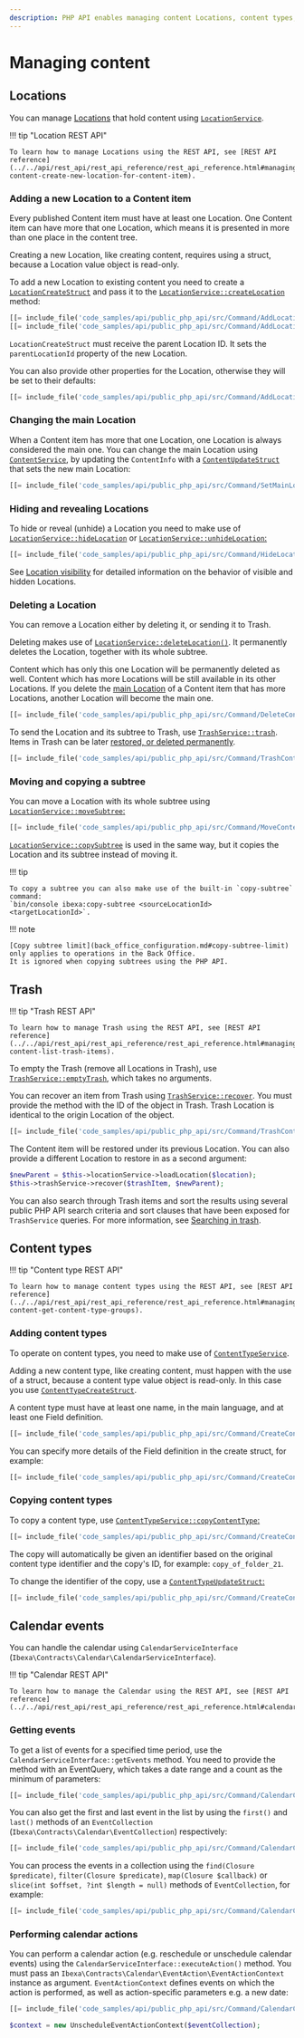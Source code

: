 ```yaml
---
description: PHP API enables managing content Locations, content types, as well as content in Trash and Calendar events.
---
```


# Managing content

## Locations

You can manage [Locations](locations.md) that hold content
using [`LocationService`](https://github.com/ibexa/core/blob/main/src/contracts/Repository/LocationService.php).

!!! tip "Location REST API"

    To learn how to manage Locations using the REST API, see [REST API reference](../../api/rest_api/rest_api_reference/rest_api_reference.html#managing-content-create-new-location-for-content-item).

### Adding a new Location to a Content item

Every published Content item must have at least one Location.
One Content item can have more that one Location, which means it is presented in more than one place
in the content tree.

Creating a new Location, like creating content, requires using a struct,
because a Location value object is read-only.

To add a new Location to existing content you need to create
a [`LocationCreateStruct`](https://github.com/ibexa/core/blob/main/src/contracts/Repository/Values/Content/LocationCreateStruct.php)
and pass it to the [`LocationService::createLocation`](https://github.com/ibexa/core/blob/main/src/contracts/Repository/LocationService.php#L141) method:

``` php
[[= include_file('code_samples/api/public_php_api/src/Command/AddLocationToContentCommand.php', 50, 51) =]]
[[= include_file('code_samples/api/public_php_api/src/Command/AddLocationToContentCommand.php', 55, 57) =]]
```

`LocationCreateStruct` must receive the parent Location ID.
It sets the `parentLocationId` property of the new Location.

You can also provide other properties for the Location, otherwise they will be set to their defaults:

``` php
[[= include_file('code_samples/api/public_php_api/src/Command/AddLocationToContentCommand.php', 52, 54) =]]
```

### Changing the main Location

When a Content item has more that one Location, one Location is always considered the main one.
You can change the main Location using [`ContentService`](https://github.com/ibexa/core/blob/main/src/contracts/Repository/ContentService.php),
by updating the `ContentInfo` with a [`ContentUpdateStruct`](https://github.com/ibexa/core/blob/main/src/contracts/Repository/Values/Content/ContentUpdateStruct.php)
that sets the new main Location:

``` php
[[= include_file('code_samples/api/public_php_api/src/Command/SetMainLocationCommand.php', 48, 52) =]]
```

### Hiding and revealing Locations

To hide or reveal (unhide) a Location you need to make use of
[`LocationService::hideLocation`](https://github.com/ibexa/core/blob/main/src/contracts/Repository/LocationService.php#L175)
or [`LocationService::unhideLocation`:](https://github.com/ibexa/core/blob/main/src/contracts/Repository/LocationService.php#L189)

``` php
[[= include_file('code_samples/api/public_php_api/src/Command/HideLocationCommand.php', 46, 47) =]][[= include_file('code_samples/api/public_php_api/src/Command/HideLocationCommand.php', 49, 50) =]]
```

See [Location visibility](locations.md#location-visibility) for detailed information
on the behavior of visible and hidden Locations.

### Deleting a Location

You can remove a Location either by deleting it, or sending it to Trash.

Deleting makes use of [`LocationService::deleteLocation()`](https://github.com/ibexa/core/blob/main/src/contracts/Repository/LocationService.php#L215).
It permanently deletes the Location, together with its whole subtree.

Content which has only this one Location will be permanently deleted as well.
Content which has more Locations will be still available in its other Locations.
If you delete the [main Location](#changing-the-main-location) of a Content item that has more Locations,
another Location will become the main one.

``` php
[[= include_file('code_samples/api/public_php_api/src/Command/DeleteContentCommand.php', 44, 45) =]]
```

To send the Location and its subtree to Trash,
use [`TrashService::trash`](https://github.com/ibexa/core/blob/main/src/contracts/Repository/TrashService.php#L49).
Items in Trash can be later [restored, or deleted permanently](#trash).

``` php
[[= include_file('code_samples/api/public_php_api/src/Command/TrashContentCommand.php', 54, 55) =]]
```

### Moving and copying a subtree

You can move a Location with its whole subtree using [`LocationService::moveSubtree`:](https://github.com/ibexa/core/blob/main/src/contracts/Repository/LocationService.php#L206)

``` php
[[= include_file('code_samples/api/public_php_api/src/Command/MoveContentCommand.php', 46, 49) =]]
```

[`LocationService::copySubtree`](https://github.com/ibexa/core/blob/main/src/contracts/Repository/LocationService.php#L38) is used in the same way,
but it copies the Location and its subtree instead of moving it.

!!! tip

    To copy a subtree you can also make use of the built-in `copy-subtree` command:
    `bin/console ibexa:copy-subtree <sourceLocationId> <targetLocationId>`.

!!! note

    [Copy subtree limit](back_office_configuration.md#copy-subtree-limit) only applies to operations in the Back Office.
    It is ignored when copying subtrees using the PHP API.

## Trash

!!! tip "Trash REST API"

    To learn how to manage Trash using the REST API, see [REST API reference](../../api/rest_api/rest_api_reference/rest_api_reference.html#managing-content-list-trash-items).

To empty the Trash (remove all Locations in Trash), use [`TrashService::emptyTrash`](https://github.com/ibexa/core/blob/main/src/contracts/Repository/TrashService.php#L75),
which takes no arguments.

You can recover an item from Trash using [`TrashService::recover`](https://github.com/ibexa/core/blob/main/src/contracts/Repository/TrashService.php#L63).
You must provide the method with the ID of the object in Trash.
Trash Location is identical to the origin Location of the object.

``` php
[[= include_file('code_samples/api/public_php_api/src/Command/TrashContentCommand.php', 64, 65) =]]
```

The Content item will be restored under its previous Location.
You can also provide a different Location to restore in as a second argument:

``` php
$newParent = $this->locationService->loadLocation($location);
$this->trashService->recover($trashItem, $newParent);
```

You can also search through Trash items and sort the results using several public PHP API search criteria and sort clauses that have been exposed for `TrashService` queries.
For more information, see [Searching in trash](search_api.md#searching-in-trash).

## Content types

!!! tip "Content type REST API"

    To learn how to manage content types using the REST API, see [REST API reference](../../api/rest_api/rest_api_reference/rest_api_reference.html#managing-content-get-content-type-groups).

### Adding content types

To operate on content types, you need to make use of [`ContentTypeService`](https://github.com/ibexa/core/blob/main/src/contracts/Repository/ContentTypeService.php).

Adding a new content type, like creating content, must happen with the use of a struct, because a content type value object is read-only.
In this case you use [`ContentTypeCreateStruct`](https://github.com/ibexa/core/blob/main/src/contracts/Repository/Values/ContentType/ContentTypeCreateStruct.php).

A content type must have at least one name, in the main language, and at least one Field definition.

``` php
[[= include_file('code_samples/api/public_php_api/src/Command/CreateContentTypeCommand.php', 58, 68) =]][[= include_file('code_samples/api/public_php_api/src/Command/CreateContentTypeCommand.php', 75, 84) =]]
```

You can specify more details of the Field definition in the create struct, for example:

``` php
[[= include_file('code_samples/api/public_php_api/src/Command/CreateContentTypeCommand.php', 66, 76) =]]
```

### Copying content types

To copy a content type, use [`ContentTypeService::copyContentType`:](https://github.com/ibexa/core/blob/main/src/contracts/Repository/ContentTypeService.php#L241)

``` php
[[= include_file('code_samples/api/public_php_api/src/Command/CreateContentTypeCommand.php', 88, 89) =]]
```

The copy will automatically be given an identifier based on the original content type identifier
and the copy's ID, for example: `copy_of_folder_21`.

To change the identifier of the copy, use a [`ContentTypeUpdateStruct`:](https://github.com/ibexa/core/blob/main/src/contracts/Repository/Values/ContentType/ContentTypeUpdateStruct.php)

``` php
[[= include_file('code_samples/api/public_php_api/src/Command/CreateContentTypeCommand.php', 89, 95) =]]
```

## Calendar events

You can handle the calendar using `CalendarServiceInterface` (`Ibexa\Contracts\Calendar\CalendarServiceInterface`).

!!! tip "Calendar REST API"

    To learn how to manage the Calendar using the REST API, see [REST API reference](../../api/rest_api/rest_api_reference/rest_api_reference.html#calendar).

### Getting events

To get a list of events for a specified time period, use the `CalendarServiceInterface::getEvents` method.
You need to provide the method with an EventQuery, which takes a date range and a count as the minimum of parameters:

``` php
[[= include_file('code_samples/api/public_php_api/src/Command/CalendarCommand.php', 39, 50) =]]
```

You can also get the first and last event in the list by using the `first()` and `last()` methods of an `EventCollection` (`Ibexa\Contracts\Calendar\EventCollection`) respectively:

``` php
[[= include_file('code_samples/api/public_php_api/src/Command/CalendarCommand.php', 51, 53) =]]
```

You can process the events in a collection using the `find(Closure $predicate)`, `filter(Closure $predicate)`,
`map(Closure $callback)` or `slice(int $offset, ?int $length = null)` methods of `EventCollection`, for example:

``` php
[[= include_file('code_samples/api/public_php_api/src/Command/CalendarCommand.php', 54, 57) =]]
```

### Performing calendar actions

You can perform a calendar action (e.g. reschedule or unschedule calendar events) using the `CalendarServiceInterface::executeAction()` method.
You must pass an `Ibexa\Contracts\Calendar\EventAction\EventActionContext` instance as argument.
`EventActionContext` defines events on which the action is performed, as well as action-specific parameters e.g. a new date:

``` php
[[= include_file('code_samples/api/public_php_api/src/Command/CalendarCommand.php', 59, 61) =]]
```

``` php
$context = new UnscheduleEventActionContext($eventCollection);
```
